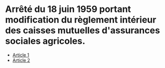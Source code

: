# Arrêté du 18 juin 1959 portant modification du règlement intérieur des caisses mutuelles d'assurances sociales agricoles.

- [Article 1](article-1.md)
- [Article 2](article-2.md)
